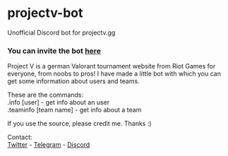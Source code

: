 # projectv-bot
Unofficial Discord bot for projectv.gg
### You can invite the bot [here](https://discord.com/api/oauth2/authorize?client_id=942414604234027008&permissions=67584&scope=bot)

Project V is a german Valorant tournament website from Riot Games for everyone, from noobs to pros! I have made a little bot with which you can get some information about users and teams.

These are the commands:<br>
.info [user] - get info about an user<br>
.teaminfo [team name] - get info about a team<br>

If you use the source, please credit me. Thanks :)

Contact:<br>
[Twitter](https://twitter.com/341jasper) - [Telegram](https://t.me/rcntly) - [Discord](https://discord.com/users/818928136825733170)
